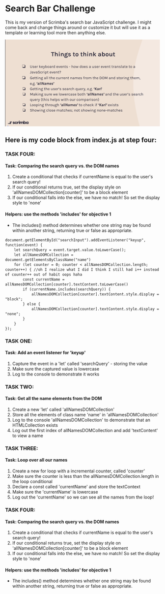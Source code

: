 # Search Bar Challenge

This is my version of Scrimba's search bar JavaScript challenge. I might come back and change things around or customize it but will use it as a template or learning tool more then anything else. 

![Search Bar Info](/searchbar-challenge/images/searchbar-faq.png)

## Here is my code block from index.js at step four: 

### TASK FOUR: 
#### Task: Comparing the search query vs. the DOM names
1. Create a conditional that checks if currentName is equal to the user's search query!
2. If our conditional returns true, set the display style on 'allNamesDOMCollection[counter]' to be a block element
3. If our conditional falls into the else, we have no match! So set the display style to 'none'
        
#### Helpers: use the methods 'includes' for objective 1
- The includes() method determines whether one string may be found within another string, returning true or false as appropriate.


```
document.getElementById("searchInput").addEventListener("keyup", function(event) {
    let searchQuery = event.target.value.toLowerCase();
    let allNamesDOMCollection = document.getElementsByClassName("name")
    for (let counter = 0; counter < allNamesDOMCollection.length; counter++) { //oh I realize what I did I think I still had i++ instead of counter++ out of habit oops haha
        const currentName = allNamesDOMCollection[counter].textContent.toLowerCase()
        if (currentName.includes(searchQuery)) {
            allNamesDOMCollection[counter].textContent.style.display = "block";
        } else {
            allNamesDOMCollection[counter].textContent.style.display = "none";
        }
    }
});

```



### TASK ONE:
#### Task: Add an event listener for 'keyup'
1. Capture the event in a 'let' called 'searchQuery' - storing the value
2. Make sure the captured value is lowercase
3. Log to the console to demonstrate it works


### TASK TWO:
#### Task: Get all the name elements from the DOM
1. Create a new 'let' called 'allNamesDOMCollection'
2. Store all the elements of class name 'name' in 'allNamesDOMCollection'
3. Log to the console 'allNamesDOMCollection' to demonstrate that an HTMLCollection exists
4. Log out the first index of allNamesDOMCollection and add 'textContent' to view a name



### TASK THREE: 
#### Task: Loop over all our names
1. Create a new for loop with a incremental counter, called 'counter'
2. Make sure the counter is less than the allNamesDOMCollection.length in the loop conditional
3. Declare a const called 'currentName' and store the textContext
4. Make sure the 'currentName' is lowercase
5. Log out the 'currentName' so we can see all the names from the loop!


### TASK FOUR: 
#### Task: Comparing the search query vs. the DOM names
1. Create a conditional that checks if currentName is equal to the user's search query!
2. If our conditional returns true, set the display style on 'allNamesDOMCollection[counter]' to be a block element
3. If our conditional falls into the else, we have no match! So set the display style to 'none'
    
#### Helpers: use the methods 'includes' for objective 1
- The includes() method determines whether one string may be found within another string, returning true or false as appropriate.

